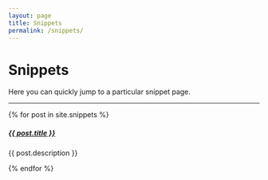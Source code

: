 ```yaml
---
layout: page
title: Snippets
permalink: /snippets/
---
```


# Snippets

Here you can quickly jump to a particular snippet page.

<div class="section-index">
    <hr class="panel-line">
    {% for post in site.snippets  %}        
    <div class="entry">
    <h5><a href="{{ post.url | prepend: site.baseurl }}">{{ post.title }}</a></h5>
    <p>{{ post.description }}</p>
    </div>{% endfor %}
</div>
